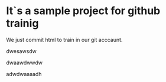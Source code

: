 # It`s a sample project for github trainig


We just commit html to train in our git acccaunt.

dwesawsdw

dwaawdwwdw

adwdwaaaadh
